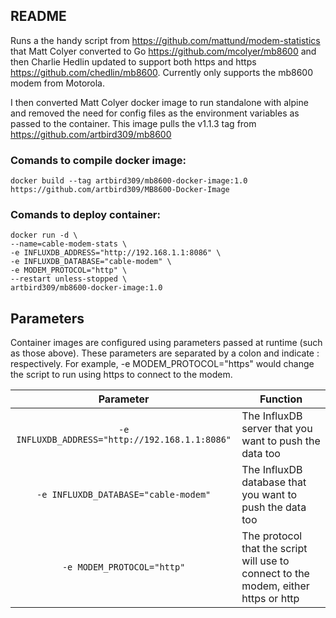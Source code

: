 ## README

Runs a the handy script from https://github.com/mattund/modem-statistics that Matt Colyer converted to Go https://github.com/mcolyer/mb8600 and then Charlie Hedlin updated to support both https and https https://github.com/chedlin/mb8600. Currently only supports the mb8600 modem from Motorola.

I then converted Matt Colyer docker image to run standalone with alpine and removed the need for config files as the environment variables as passed to the container. This image pulls the v1.1.3 tag from https://github.com/artbird309/mb8600

### Comands to compile docker image:

```
docker build --tag artbird309/mb8600-docker-image:1.0 https://github.com/artbird309/MB8600-Docker-Image
```
### Comands to deploy container:

```
docker run -d \
--name=cable-modem-stats \
-e INFLUXDB_ADDRESS="http://192.168.1.1:8086" \
-e INFLUXDB_DATABASE="cable-modem" \
-e MODEM_PROTOCOL="http" \
--restart unless-stopped \
artbird309/mb8600-docker-image:1.0
```

## Parameters

Container images are configured using parameters passed at runtime (such as those above). These parameters are separated by a colon and indicate <external>:<internal> respectively. For example, -e MODEM_PROTOCOL="https" would change the script to run using https to connect to the modem.

| Parameter | Function |
| :----: | --- |
| `-e INFLUXDB_ADDRESS="http://192.168.1.1:8086"` | The InfluxDB server that you want to push the data too |
| `-e INFLUXDB_DATABASE="cable-modem"` | The InfluxDB database that you want to push the data too |
| `-e MODEM_PROTOCOL="http"` | The protocol that the script will use to connect to the modem, either https or http |